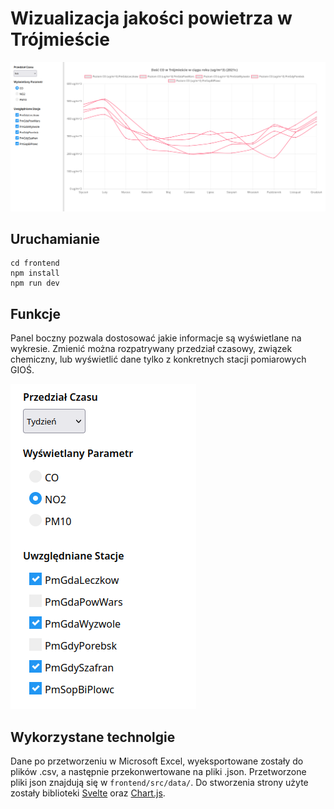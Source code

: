 # Wizualizacja jakości powietrza w Trójmieście

![Podgląd](https://github.com/Trzcin/tricity-air/blob/main/assets/Preview.png)

## Uruchamianie

```
cd frontend
npm install
npm run dev
```

## Funkcje

Panel boczny pozwala dostosować jakie informacje są wyświetlane na wykresie.
Zmienić można rozpatrywany przedział czasowy, związek chemiczny, lub wyświetlić dane tylko z konkretnych stacji pomiarowych GIOŚ.

![Panel](https://github.com/Trzcin/tricity-air/blob/main/assets/Sidebar.png)

## Wykorzystane technolgie

Dane po przetworzeniu w Microsoft Excel, wyeksportowane zostały do plików .csv, a następnie przekonwertowane na pliki .json. Przetworzone pliki json znajdują się w `frontend/src/data/`.
Do stworzenia strony użyte zostały biblioteki [Svelte](https://svelte.dev/) oraz [Chart.js](https://www.chartjs.org/).
